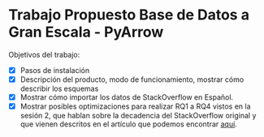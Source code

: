 # Trabajo Propuesto Base de Datos a Gran Escala - PyArrow

Objetivos del trabajo:

- [x] Pasos de instalación
- [x] Descripción del producto, modo de funcionamiento, mostrar cómo describir los esquemas
- [x] Mostrar cómo importar los datos de StackOverflow en Español.
- [x] Mostrar posibles optimizaciones para realizar RQ1 a RQ4 vistos en la sesión 2, que hablan sobre la decadencia del StackOverflow original y que vienen descritos en el artículo que podemos encontrar [aquí](https://ink.library.smu.edu.sg/cgi/viewcontent.cgi?article=2810&context=sis_research).
